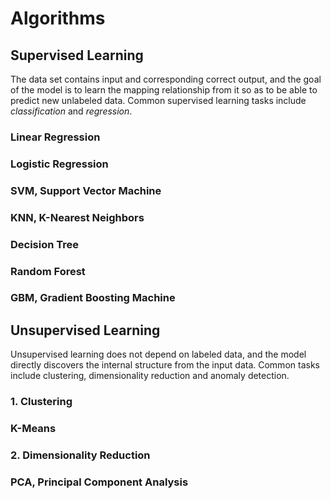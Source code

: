 # Algorithms

## Supervised Learning
The data set contains input and corresponding correct output, and the goal of the model is to learn the mapping relationship from it so as to be able to predict new unlabeled data. Common supervised learning tasks include *classification* and *regression*.
### Linear Regression

### Logistic Regression

### SVM, Support Vector Machine

### KNN, K-Nearest Neighbors

### Decision Tree

### Random Forest

### GBM, Gradient Boosting Machine

## Unsupervised Learning
Unsupervised learning does not depend on labeled data, and the model directly discovers the internal structure from the input data. Common tasks include clustering, dimensionality reduction and anomaly detection.

### 1. Clustering

### K-Means

### 2. Dimensionality Reduction

### PCA, Principal Component Analysis